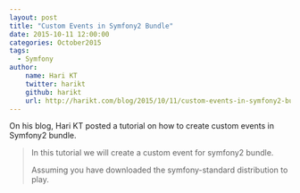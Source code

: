 ```yaml
---
layout: post
title: "Custom Events in Symfony2 Bundle"
date: 2015-10-11 12:00:00
categories: October2015
tags:
  - Symfony
author:
    name: Hari KT
    twitter: harikt
    github: harikt
    url: http://harikt.com/blog/2015/10/11/custom-events-in-symfony2-bundle/
---
```


On his blog, Hari KT posted a tutorial on how to create custom events in Symfony2 bundle.

> In this tutorial we will create a custom event for symfony2 bundle.
>
> Assuming you have downloaded the symfony-standard distribution to play.